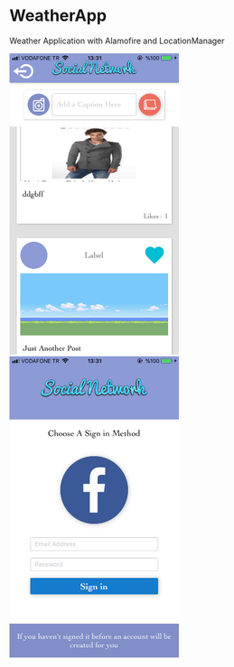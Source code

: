# WeatherApp
Weather Application with Alamofire and LocationManager<br>


<img src="https://github.com/onurhuseyincantay/Social-Network/blob/Completed/Images/IMG_2221.PNG" width="300">
<img src="https://github.com/onurhuseyincantay/Social-Network/blob/Completed/Images/IMG_2222.PNG" width="300">
